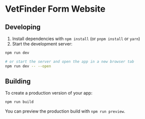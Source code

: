 # VetFinder Form Website

## Developing

1. Install dependencies with `npm install` (or `pnpm install` or `yarn`)
2. Start the development server:

```bash
npm run dev

# or start the server and open the app in a new browser tab
npm run dev -- --open
```

## Building

To create a production version of your app:

```bash
npm run build
```

You can preview the production build with `npm run preview`.